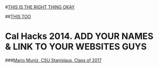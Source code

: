 #[THIS IS THE RIGHT THING OKAY](http://www.bryangarza.me/icechat)

##[THIS TOO](https://icechat.firebaseio.com/)

# Cal Hacks 2014. ADD YOUR NAMES & LINK TO YOUR WEBSITES GUYS

###[Mario Muniz, CSU Stanislaus, Class of 2017](http://mariomuniz.com)